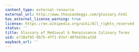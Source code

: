 ```yaml
---
content_type: external-resource
external_url: http://www.thousandeggs.com/glossary.html
has_external_license_warning: true
license: https://en.wikipedia.org/wiki/All_rights_reserved
status: ''
title: Glossary of Medieval & Renaissance Culinary Terms
uid: e738af05-9b75-4ff1-97e7-40f6434ca328
wayback_url: ''
---
```

